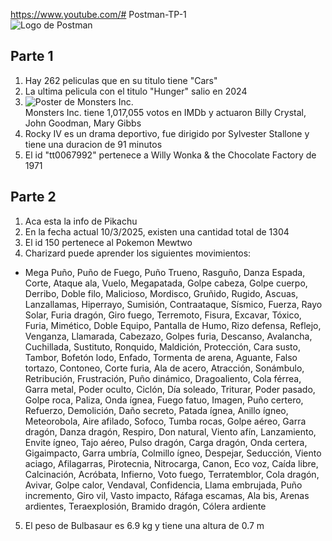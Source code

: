 https://www.youtube.com/# Postman-TP-1<br/>
![Logo de Postman](https://external-content.duckduckgo.com/iu/?u=https%3A%2F%2Fcdn.freelogovectors.net%2Fwp-content%2Fuploads%2F2020%2F12%2Fpostman-logo.png&f=1&nofb=1&ipt=0d1ea55f64e14ba1c9420fe57c6e6af2c87566559ccd596be2fa1554b606cca4&ipo=images)<br/>
## Parte 1<br/>
1. Hay 262 peliculas que en su titulo tiene "Cars"<br/>
2. La ultima pelicula con el titulo "Hunger" salio en 2024<br/>
3. ![Poster de Monsters Inc.](https://m.media-amazon.com/images/M/MV5BMTY1NTI0ODUyOF5BMl5BanBnXkFtZTgwNTEyNjQ0MDE@._V1_SX300.jpg)<br/>
Monsters Inc. tiene 1,017,055 votos en IMDb y actuaron Billy Crystal, John Goodman, Mary Gibbs<br/>
4. Rocky IV es un drama deportivo, fue dirigido por Sylvester Stallone y tiene una duracion de 91 minutos<br/>
5. El id "tt0067992" pertenece a Willy Wonka & the Chocolate Factory de 1971<br/>
## Parte 2<br/>
1. Aca esta la info de Pikachu<br/>
2. En la fecha actual 10/3/2025, existen una cantidad total de 1304<br/>
3. El id 150 pertenece al Pokemon Mewtwo<br/>
4. Charizard puede aprender los siguientes movimientos:
- Mega Puño, Puño de Fuego, Puño Trueno, Rasguño, Danza Espada, Corte, Ataque ala, Vuelo, Megapatada, Golpe cabeza, Golpe cuerpo, Derribo, Doble filo, Malicioso, Mordisco, Gruñido, Rugido, Ascuas, Lanzallamas, Hiperrayo, Sumisión, Contraataque, Sísmico, Fuerza, Rayo Solar, Furia dragón, Giro fuego, Terremoto, Fisura, Excavar, Tóxico, Furia, Mimético, Doble Equipo, Pantalla de Humo, Rizo defensa, Reflejo, Venganza, Llamarada, Cabezazo, Golpes furia, Descanso, Avalancha, Cuchillada, Sustituto, Ronquido, Maldición, Protección, Cara susto, Tambor, Bofetón lodo, Enfado, Tormenta de arena, Aguante, Falso tortazo, Contoneo, Corte furia, Ala de acero, Atracción, Sonámbulo, Retribución, Frustración, Puño dinámico, Dragoaliento, Cola férrea, Garra metal, Poder oculto, Ciclón, Día soleado, Triturar, Poder pasado, Golpe roca, Paliza, Onda ígnea, Fuego fatuo, Imagen, Puño certero, Refuerzo, Demolición, Daño secreto, Patada ígnea, Anillo ígneo, Meteorobola, Aire afilado, Sofoco, Tumba rocas, Golpe aéreo, Garra dragón, Danza dragón, Respiro, Don natural, Viento afín, Lanzamiento, Envite ígneo, Tajo aéreo, Pulso dragón, Carga dragón, Onda certera, Gigaimpacto, Garra umbría, Colmillo ígneo, Despejar, Seducción, Viento aciago, Afilagarras, Pirotecnia, Nitrocarga, Canon, Eco voz, Caída libre, Calcinación, Acróbata, Infierno, Voto fuego, Terratemblor, Cola dragón, Avivar, Golpe calor, Vendaval, Confidencia, Llama embrujada, Puño incremento, Giro vil, Vasto impacto, Ráfaga escamas, Ala bis, Arenas ardientes, Teraexplosión, Bramido dragón, Cólera ardiente<br/>
5. El peso de Bulbasaur es 6.9 kg y tiene una altura de 0.7 m
